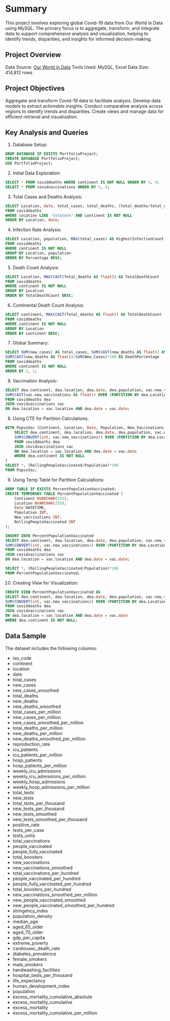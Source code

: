 # **Summary**
This project involves exploring global Covid-19 data from Our World in Data using MySQL. The primary focus is to aggregate, transform, and integrate data to support comprehensive analysis and visualization, helping to identify trends, disparities, and insights for informed decision-making.

## **Project Overview**
Data Source: [Our World in Data](https://ourworldindata.org/covid-deaths)
Tools Used: MySQL, Excel
Data Size: 414,812 rows


## **Project Objectives**
Aggregate and transform Covid-19 data to facilitate analysis.
Develop data models to extract actionable insights.
Conduct comparative analysis across regions to identify trends and disparities.
Create views and manage data for efficient retrieval and visualization.


## **Key Analysis and Queries**

1. Database Setup:
```sql
DROP DATABASE IF EXISTS PortfolioProject;
CREATE DATABASE PortfolioProject;
USE PortfolioProject;
```

2. Initial Data Exploration:
```sql
SELECT * FROM coviddeaths WHERE continent IS NOT NULL ORDER BY 3, 4;
SELECT * FROM covidvaccinations ORDER BY 3, 4;
```

3. Total Cases and Deaths Analysis:

```sql
SELECT Location, date, total_cases, total_deaths, (total_deaths/total_cases * 100) AS DeathPercentage
FROM coviddeaths
WHERE location LIKE '%states%' AND continent IS NOT NULL
ORDER BY Location, date;
```

4. Infection Rate Analysis:

```sql
SELECT Location, population, MAX(total_cases) AS HighestInfectionCount, MAX((total_cases/population * 100)) AS Percentage
FROM coviddeaths
WHERE continent IS NOT NULL
GROUP BY Location, population
ORDER BY Percentage DESC;
```

5. Death Count Analysis:


```sql
SELECT Location, MAX(CAST(Total_deaths AS float)) AS TotalDeathCount
FROM coviddeaths
WHERE continent IS NOT NULL
GROUP BY Location
ORDER BY TotalDeathCount DESC;
```

6. Continental Death Count Analysis:

```sql
SELECT continent, MAX(CAST(Total_deaths AS float)) AS TotalDeathCount
FROM coviddeaths
WHERE continent IS NOT NULL
GROUP BY Location
ORDER BY continent DESC;
```

7. Global Summary:
```sql
SELECT SUM(new_cases) AS total_cases, SUM(CAST(new_deaths AS float)) AS total_deaths,
SUM(CAST(new_deaths AS float))/SUM(New_Cases)*100 AS DeathPercentage
FROM coviddeaths
WHERE continent IS NOT NULL
ORDER BY 1, 2;
```

8. Vaccination Analysis:
```sql
SELECT dea.continent, dea.location, dea.date, dea.population, vac.new_vaccinations,
SUM(CAST(vac.new_vaccinations AS float)) OVER (PARTITION BY dea.Location ORDER BY dea.location, dea.Date) AS RollingPeopleVaccinated
FROM coviddeaths dea
JOIN covidvaccinations vac
ON dea.location = vac.location AND dea.date = vac.date;
```

8. Using CTE for Partition Calculations:
```sql
WITH PopvsVac (Continent, Location, Date, Population, New_Vaccinations, RollingPeopleVaccinated) AS (
    SELECT dea.continent, dea.location, dea.date, dea.population, vac.new_vaccinations,
    SUM(CONVERT(int, vac.new_vaccinations)) OVER (PARTITION BY dea.Location ORDER BY dea.location, dea.Date) AS RollingPeopleVaccinated
    FROM coviddeaths dea
    JOIN covidvaccinations vac
    ON dea.location = vac.location AND dea.date = vac.date
    WHERE dea.continent IS NOT NULL
)
SELECT *, (RollingPeopleVaccinated/Population)*100
FROM PopvsVac;
```

9. Using Temp Table for Partition Calculations:
```sql
DROP TABLE IF EXISTS PercentPopulationVaccinated;
CREATE TEMPORARY TABLE PercentPopulationVaccinated (
    Continent NVARCHAR(255),
    Location NVARCHAR(255),
    Date DATETIME,
    Population INT,
    New_vaccinations INT,
    RollingPeopleVaccinated INT
);

INSERT INTO PercentPopulationVaccinated
SELECT dea.continent, dea.location, dea.date, dea.population, vac.new_vaccinations,
SUM(CONVERT(int, vac.new_vaccinations)) OVER (PARTITION BY dea.Location ORDER BY dea.location, dea.Date) AS RollingPeopleVaccinated
FROM coviddeaths dea
JOIN covidvaccinations vac
ON dea.location = vac.location AND dea.date = vac.date;

SELECT *, (RollingPeopleVaccinated/Population)*100
FROM PercentPopulationVaccinated;
```
10. Creating View for Visualization:
```sql
CREATE VIEW PercentPopulationVaccinated AS
SELECT dea.continent, dea.location, dea.date, dea.population, vac.new_vaccinations,
SUM(CONVERT(int, vac.new_vaccinations)) OVER (PARTITION BY dea.Location ORDER BY dea.location, dea.Date) AS RollingPeopleVaccinated
FROM coviddeaths dea
JOIN covidvaccinations vac
ON dea.location = vac.location AND dea.date = vac.date
WHERE dea.continent IS NOT NULL;
```

## **Data Sample**
The dataset includes the following columns:
- iso_code
- continent
- location
- date
- total_cases
- new_cases
- new_cases_smoothed
- total_deaths
- new_deaths
- new_deaths_smoothed
- total_cases_per_million
- new_cases_per_million
- new_cases_smoothed_per_million
- total_deaths_per_million
- new_deaths_per_million
- new_deaths_smoothed_per_million
- reproduction_rate
- icu_patients
- icu_patients_per_million
- hosp_patients
- hosp_patients_per_million
- weekly_icu_admissions
- weekly_icu_admissions_per_million
- weekly_hosp_admissions
- weekly_hosp_admissions_per_million
- total_tests
- new_tests
- total_tests_per_thousand
- new_tests_per_thousand
- new_tests_smoothed
- new_tests_smoothed_per_thousand
- positive_rate
- tests_per_case
- tests_units
- total_vaccinations
- people_vaccinated
- people_fully_vaccinated
- total_boosters
- new_vaccinations
- new_vaccinations_smoothed
- total_vaccinations_per_hundred
- people_vaccinated_per_hundred
- people_fully_vaccinated_per_hundred
- total_boosters_per_hundred
- new_vaccinations_smoothed_per_million
- new_people_vaccinated_smoothed
- new_people_vaccinated_smoothed_per_hundred
- stringency_index
- population_density
- median_age
- aged_65_older
- aged_70_older
- gdp_per_capita
- extreme_poverty
- cardiovasc_death_rate
- diabetes_prevalence
- female_smokers
- male_smokers
- handwashing_facilities
- hospital_beds_per_thousand
- life_expectancy
- human_development_index
- population
- excess_mortality_cumulative_absolute
- excess_mortality_cumulative
- excess_mortality
- excess_mortality_cumulative_per_million
